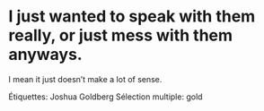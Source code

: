 # I just wanted to speak with them really, or just mess with them anyways.
I mean it just doesn’t make a lot of sense.

Étiquettes: Joshua Goldberg
Sélection multiple: gold